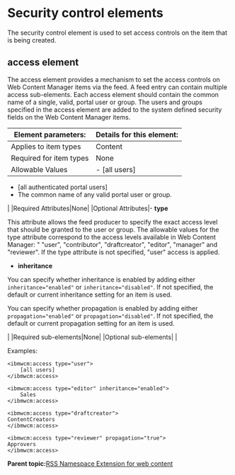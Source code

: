 # Security control elements

The security control element is used to set access controls on the item that is being created.

## access element

The access element provides a mechanism to set the access controls on Web Content Manager items via the feed. A feed entry can contain multiple access sub-elements. Each access element should contain the common name of a single, valid, portal user or group. The users and groups specified in the access element are added to the system defined security fields on the Web Content Manager items.

|Element parameters:|Details for this element:|
|-------------------|-------------------------|
|Applies to item types|Content|
|Required for item types|None|
|Allowable Values|-   \[all users\]
-   \[all authenticated portal users\]
-   The common name of any valid portal user or group.

|
|Required Attributes|None|
|Optional Attributes|-   **type**

This attribute allows the feed producer to specify the exact access level that should be granted to the user or group. The allowable values for the type attribute correspond to the access levels available in Web Content Manager: " "user", "contributor", "draftcreator", "editor", "manager" and "reviewer". If the type attribute is not specified, "user" access is applied.

-   **inheritance**

You can specify whether inheritance is enabled by adding either `inheritance="enabled"` or `inheritance="disabled"`. If not specified, the default or current inheritance setting for an item is used.

You can specify whether propagation is enabled by adding either `propagation="enabled"` or `propagation="disabled"`. If not specified, the default or current propagation setting for an item is used.


|
|Required sub-elements|None|
|Optional sub-elements| |

Examples:

```
<ibmwcm:access type="user">
	[all users]
</ibmwcm:access>

<ibmwcm:access type="editor" inheritance="enabled">
	Sales
</ibmwcm:access>

<ibmwcm:access type="draftcreator">
ContentCreators
</ibmwcm:access>

<ibmwcm:access type="reviewer" propagation="true">
Approvers
</ibmwcm:access>
```

**Parent topic:**[RSS Namespace Extension for web content](../wci/wci_ff_nse.md)

